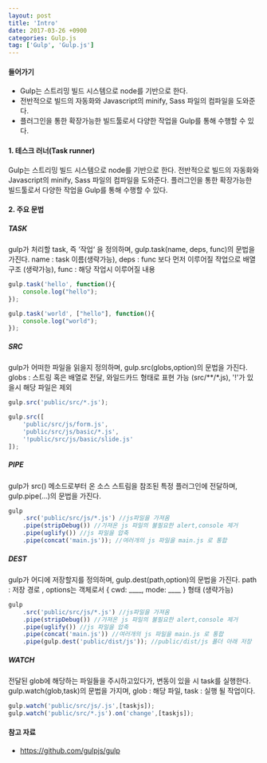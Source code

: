 ```yaml
---
layout: post
title: 'Intro'
date: 2017-03-26 +0900
categories: Gulp.js
tag: ['Gulp', 'Gulp.js']
---
```


#### 들어가기

- Gulp는 스트리밍 빌드 시스템으로 node를 기반으로 한다.
- 전반적으로 빌드의 자동화와 Javascript의 minify, Sass 파일의 컴파일을 도와준다.
- 플러그인을 통한 확장가능한 빌드툴로서 다양한 작업을 Gulp를 통해 수행할 수 있다.
	
#### 1. 테스크 러너(Task runner)

Gulp는 스트리밍 빌드 시스템으로 node를 기반으로 한다. 전반적으로 빌드의 자동화와 Javascript의 minify, Sass 파일의 컴파일을 도와준다. 플러그인을 통한 확장가능한 빌드툴로서 다양한 작업을 Gulp를 통해 수행할 수 있다.

#### 2. 주요 문법

##### TASK

gulp가 처리할 task, 즉 ‘작업‘ 을 정의하며, gulp.task(name, deps, func)의 문법을 가진다.
name : task 이름(생략가능), deps : func 보다 먼저 이루어질 작업으로 배열구조 (생략가능), func : 해당 작업시 이루어질 내용

```javascript
gulp.task('hello', function(){
	console.log("hello");
});

gulp.task('world', ["hello"], function(){
	console.log("world");
});
```

##### SRC

gulp가 어떠한 파일을 읽을지 정의하며, gulp.src(globs,option)의 문법을 가진다.
globs : 스트링 혹은 배열로 전달, 와일드카드 형태로 표현 가능 (src/**/*.js), '!'가 있을시 해당 파일은 제외

```javascript
gulp.src('public/src/*.js');

gulp.src([
	'public/src/js/form.js',
	'public/src/js/basic/*.js',
	'!public/src/js/basic/slide.js'
]);
```

##### PIPE

gulp가 src() 메소드로부터 온 소스 스트림을 참조된 특정 플러그인에 전달하며, gulp.pipe(...)의 문법을 가진다.

```javascript
gulp
	.src('public/src/js/*.js') //js파일을 가져옴
	.pipe(stripDebug()) //가져온 js 파일의 불필요한 alert,console 제거
	.pipe(uglify()) //js 파일을 압축
	.pipe(concat('main.js')); //여러개의 js 파일을 main.js 로 통합
```

##### DEST

gulp가 어디에 저장할지를 정의하며, gulp.dest(path,option)의 문법을 가진다.
path : 저장 경로 , options는 객체로서 { cwd: ____, mode: ____ } 형태 (생략가능)

```javascript
gulp
	.src('public/src/js/*.js') //js파일을 가져옴
	.pipe(stripDebug()) //가져온 js 파일의 불필요한 alert,console 제거
	.pipe(uglify()) //js 파일을 압축
	.pipe(concat('main.js')) //여러개의 js 파일을 main.js 로 통합
	.pipe(gulp.dest('public/dist/js')); //public/dist/js 폴더 아래 저장
```

##### WATCH

전달된 glob에 해당하는 파일들을 주시하고있다가, 변동이 있을 시 task를 실행한다.
gulp.watch(glob,task)의 문법을 가지며, glob : 해당 파일, task : 실행 될 작업이다.

```javascript
gulp.watch('public/src/js/.js',[taskjs]);
gulp.watch('public/src/*.js').on('change',[taskjs]);
```

#### 참고 자료

- <https://github.com/gulpjs/gulp>